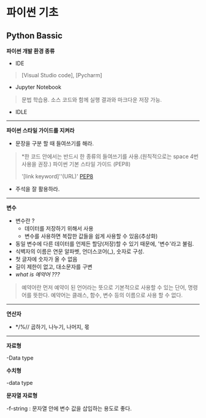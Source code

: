 # 파이썬 기초
## Python Bassic

**파이썬 개발 환경 종류**
- IDE
> [Visual Studio code], [Pycharm]
- Jupyter Notebook
> 문법 학습용. 소스 코드와 함께 실행 결과와 마크다운 저장 가능.
- IDLE
***
**파이썬 스타일 가이드를 지켜라**
- 문장을 구분 할 때 들여쓰기를 해라.
> *한 코드 안에서는 반드시 한 종류의 들여쓰기를 사용.(원칙적으로는 space 4번 사용을 권장.)
> 파이썬 기본 스타일 가이드 (PEP8)
> 
> '[link keyword]''(URL)'
[PEP8]("https://www.python.org/dev/peps/pep-0008/") 
- 주석을 잘 활용하라.
***
**변수**
- 변수란 ? 
  - 데이터를 저장하기 위해서 사용
  - 변수를 사용하면 복잡한 값들을 쉽게 사용할 수 있음(추상화)
- 동일 변수에 다른 데이터를 언제든 할당(저장)할 수 있기 때문에, '변수'라고 불림.
- 식벽자의 이름은 연문 알파벳, 언더스코어(_), 숫자로 구성.
- 첫 글자에 숫자가 올 수 없음
- 길이 제한이 없고, 대소문자를 구변
- *what is 예약어 ???*
> 예약어란 먼저 예약이 된 언어라는 뜻으로 기본적으로 사용할 수 있는 단어, 명령어를 뜻한다. 예약어는 클래스, 함수, 변수 등의 이름으로 사용 할 수 없다.
***
**연산자**
- */%// 곱하기, 나누기, 나머지, 몫
***
**자료형**

-Data type

**수치형**

-data type

**문자열 자료형**

-f-string : 문자열 안에 변수 값을 삽입하는 용도로 좋다.

